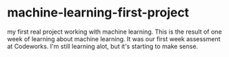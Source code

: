 # machine-learning-first-project
my first real project working with machine learning. This is the result of one week of learning about machine learning. It was our first week assessment at Codeworks. I'm still learning alot, but it's starting to make sense.
